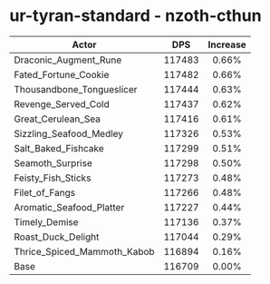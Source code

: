 # ur-tyran-standard - nzoth-cthun
| Actor | DPS | Increase |
|---|:---:|:---:|
|Draconic_Augment_Rune|117483|0.66%|
|Fated_Fortune_Cookie|117482|0.66%|
|Thousandbone_Tongueslicer|117444|0.63%|
|Revenge_Served_Cold|117437|0.62%|
|Great_Cerulean_Sea|117416|0.61%|
|Sizzling_Seafood_Medley|117326|0.53%|
|Salt_Baked_Fishcake|117299|0.51%|
|Seamoth_Surprise|117298|0.50%|
|Feisty_Fish_Sticks|117273|0.48%|
|Filet_of_Fangs|117266|0.48%|
|Aromatic_Seafood_Platter|117227|0.44%|
|Timely_Demise|117136|0.37%|
|Roast_Duck_Delight|117044|0.29%|
|Thrice_Spiced_Mammoth_Kabob|116894|0.16%|
|Base|116709|0.00%|
